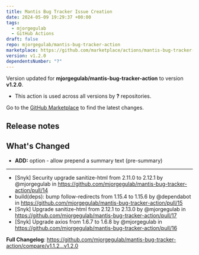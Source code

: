 ```yaml
---
title: Mantis Bug Tracker Issue Creation
date: 2024-05-09 19:29:37 +00:00
tags:
  - mjorgegulab
  - GitHub Actions
draft: false
repo: mjorgegulab/mantis-bug-tracker-action
marketplace: https://github.com/marketplace/actions/mantis-bug-tracker-issue-creation
version: v1.2.0
dependentsNumber: "?"
---
```



Version updated for **mjorgegulab/mantis-bug-tracker-action** to version **v1.2.0**.
- This action is used across all versions by **?** repositories.

Go to the [GitHub Marketplace](https://github.com/marketplace/actions/mantis-bug-tracker-issue-creation) to find the latest changes.

## Release notes

## What's Changed
* **ADD:** option - allow prepend a summary text (pre-summary)

---

* [Snyk] Security upgrade sanitize-html from 2.11.0 to 2.12.1 by @mjorgegulab in https://github.com/mjorgegulab/mantis-bug-tracker-action/pull/14
* build(deps): bump follow-redirects from 1.15.4 to 1.15.6 by @dependabot in https://github.com/mjorgegulab/mantis-bug-tracker-action/pull/15
* [Snyk] Upgrade sanitize-html from 2.12.1 to 2.13.0 by @mjorgegulab in https://github.com/mjorgegulab/mantis-bug-tracker-action/pull/17
* [Snyk] Upgrade axios from 1.6.7 to 1.6.8 by @mjorgegulab in https://github.com/mjorgegulab/mantis-bug-tracker-action/pull/16


**Full Changelog**: https://github.com/mjorgegulab/mantis-bug-tracker-action/compare/v1.1.2...v1.2.0

